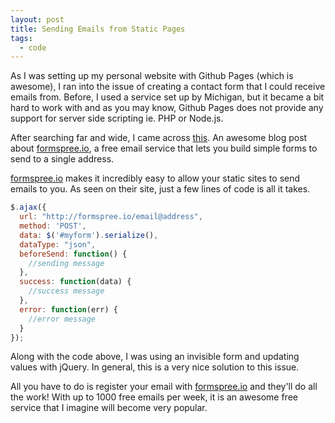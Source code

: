 ```yaml
---
layout: post
title: Sending Emails from Static Pages
tags: 
  - code
---
```

As I was setting up my personal website with Github Pages (which is awesome), I ran into the issue of creating a contact form that I could receive emails from. Before, I used a service set up by Michigan, but it became a bit hard to work with and as you may know, Github Pages does not provide any support for server side scripting ie. PHP or Node.js.

After searching far and wide, I came across [this](http://sebastien.saunier.me/blog/2014/04/15/you-do-not-need-a-database-for-your-contact-form.html). An awesome blog post about [formspree.io](http://formspree.io), a free email service that lets you build simple forms to send to a single address.

[formspree.io](http://formspree.io) makes it incredibly easy to allow your static sites to send emails to you. As seen on their site, just a few lines of code is all it takes.

```javascript
$.ajax({
  url: "http://formspree.io/email@address",
  method: 'POST',
  data: $('#myform').serialize(),
  dataType: "json",
  beforeSend: function() {
    //sending message
  },
  success: function(data) {
    //success message
  },
  error: function(err) {
    //error message
  }
});
```

Along with the code above, I was using an invisible form and updating values with jQuery. In general, this is a very nice solution to this issue.

All you have to do is register your email with [formspree.io](http://formspree.io) and they'll do all the work! With up to 1000 free emails per week, it is an awesome free service that I imagine will become very popular.

